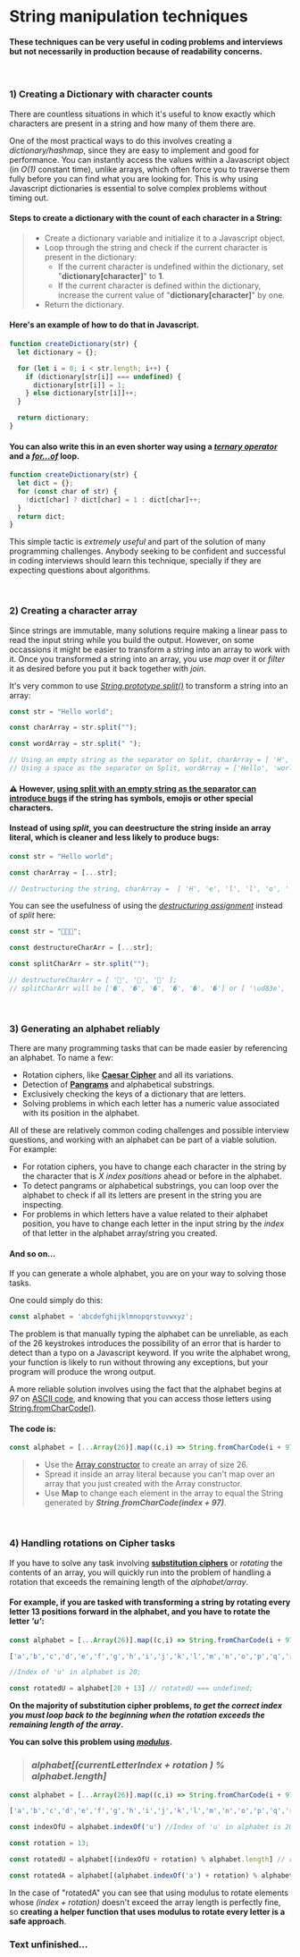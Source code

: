 # String manipulation techniques

#### These techniques can be very useful in coding problems and interviews but not necessarily in production because of readability concerns.
&nbsp;

### 1) Creating a Dictionary with character counts

There are countless situations in which it's useful to know exactly which characters are present in a string and how many of them there are.

One of the most practical ways to do this involves creating a *dictionary/hashmap*, since they are easy to implement and good for performance. You can instantly access the values within a Javascript object (in *O(1)* constant time), unlike arrays, which often force you to traverse them fully before you can find what you are looking for. This is why using Javascript dictionaries is essential to solve complex problems without timing out.

#### Steps to create a dictionary with the count of each character in a String:

> * Create a dictionary variable and initialize it to a Javascript object.
> * Loop through the string and check if the current character is present in the dictionary:
>   * If the current character is undefined within the dictionary, set "**dictionary[character]**" to **1**.  
>   * If the current character is defined within the dictionary, increase the current value of "**dictionary[character]**" by one.
> * Return the dictionary.

#### Here's an example of how to do that in Javascript.

```javascript
function createDictionary(str) {
  let dictionary = {};

  for (let i = 0; i < str.length; i++) {
    if (dictionary[str[i]] === undefined) {
      dictionary[str[i]] = 1;
    } else dictionary[str[i]]++;
  }

  return dictionary;
}
```

#### You can also write this in an even shorter way using a [*ternary operator*](https://developer.mozilla.org/en-US/docs/Web/JavaScript/Reference/Operators/Conditional_Operator) and a [*for...of*](https://developer.mozilla.org/en-US/docs/Web/JavaScript/Reference/Statements/for...of) loop.

```javascript
function createDictionary(str) {
  let dict = {};
  for (const char of str) {
    !dict[char] ? dict[char] = 1 : dict[char]++;
  }
  return dict;
}
```

This simple tactic is *extremely useful* and part of the solution of many programming challenges. Anybody seeking to be confident and successful in coding interviews should learn this technique, specially if they are expecting questions about algorithms.

&nbsp;

### 2) Creating a character array

Since strings are immutable, many solutions require making a linear pass to read the input string while you build the output. However, on some occassions it might be easier to transform a string into an array to work with it. Once you transformed a string into an array, you use *map* over it or *filter* it as desired before you put it back together with *join*.

It's very common to use [*String.prototype.split()*](https://developer.mozilla.org/en-US/docs/Web/JavaScript/Reference/Global_Objects/String/split) to transform a string into an array:

```javascript
const str = "Hello world";

const charArray = str.split("");

const wordArray = str.split(" ");

// Using an empty string as the separator on Split, charArray = [ 'H', 'e', 'l', 'l', 'o', ' ', 'w', 'o', 'r', 'l', 'd' ];
// Using a space as the separator on Split, wordArray = ['Hello', 'world'];
```

#### ⚠ However, [**using split with an empty string as the separator can introduce bugs**](https://stackoverflow.com/questions/4547609/how-to-get-character-array-from-a-string/34717402#34717402) if the string has symbols, emojis or other special characters.

#### Instead of using *split*, you can **deestructure the string inside an array literal**, which is cleaner and less likely to produce bugs:

```javascript
const str = "Hello world";

const charArray = [...str];

// Destructuring the string, charArray =  [ 'H', 'e', 'l', 'l', 'o', ' ', 'w', 'o', 'r', 'l', 'd' ];

```

You can see the usefulness of using the [*destructuring assignment*](https://developer.mozilla.org/en-US/docs/Web/JavaScript/Reference/Operators/Destructuring_assignment) instead of *split* here:

```javascript
const str = "🦋💖🔆";

const destructureCharArr = [...str];

const splitCharArr = str.split("");

// destructureCharArr = [ '🦋', '💖', '🔆' ];
// splitCharArr will be ['�', '�', '�', '�', '�', '�'] or [ '\ud83e', '\udd8b', '\ud83d', '\udc96', '\ud83d', '\udd06' ];
```
&nbsp;
### 3) Generating an alphabet reliably

There are many programming tasks that can be made easier by referencing an alphabet. To name a few:

* Rotation ciphers, like [**Caesar Cipher**](https://en.wikipedia.org/wiki/Caesar_cipher) and all its variations.
* Detection of [**Pangrams**](https://en.wikipedia.org/wiki/Pangram) and alphabetical substrings.
* Exclusively checking the keys of a dictionary that are letters.
* Solving problems in which each letter has a numeric value associated with its position in the alphabet.

All of these are relatively common coding challenges and possible interview questions, and working with an alphabet can be part of a viable solution. For example:

* For rotation ciphers, you have to change each character in the string by the character that is *X index positions* ahead or before in the alphabet.
* To detect pangrams or alphabetical substrings, you can loop over the alphabet to check if all its letters are present in the string you are inspecting.
* For problems in which letters have a value related to their alphabet position, you have to change each letter in the input string by the *index* of that letter in the alphabet array/string you created.

#### And so on...

If you can generate a whole alphabet, you are on your way to solving those tasks.

One could simply do this:
```javascript
const alphabet = 'abcdefghijklmnopqrstuvwxyz';
```

The problem is that manually typing the alphabet can be unreliable, as each of the 26 keystrokes introduces the possibility of an error that is harder to detect than a typo on a Javascript keyword. If you write the alphabet wrong, your function is likely to run without throwing any exceptions, but your program will produce the wrong output.

A more reliable solution involves using the fact that the alphabet begins at *97* on [ASCII code](https://www.ascii-code.com/), and knowing that you can access those letters using [String.fromCharCode()](https://developer.mozilla.org/en-US/docs/Web/JavaScript/Reference/Global_Objects/String/fromCharCode).

#### The code is:

```javascript
const alphabet = [...Array(26)].map((c,i) => String.fromCharCode(i + 97));
```

> * Use the [Array constructor](https://developer.mozilla.org/en-US/docs/Web/JavaScript/Reference/Global_Objects/Array/Array) to create an array of size 26.
> * Spread it inside an array literal because you can't map over an array that you just created with the Array constructor.
> * Use **Map** to change each element in the array to equal the String generated by ***String.fromCharCode(index + 97)***.

&nbsp;

### 4) Handling rotations on Cipher tasks

If you have to solve any task involving [**substitution ciphers**](https://en.wikipedia.org/wiki/Substitution_cipher) or *rotating* the contents of an array, you will quickly run into the problem of handling a rotation that exceeds the remaining length of the *alphabet/array*.

#### For example, if you are tasked with transforming a string by rotating every letter 13 positions forward in the alphabet, and you have to rotate the letter *'u'*:

```javascript
const alphabet = [...Array(26)].map((c,i) => String.fromCharCode(i + 97));

['a','b','c','d','e','f','g','h','i','j','k','l','m','n','o','p','q','r','s','t','u','v','w','x','y','z'];

//Index of 'u' in alphabet is 20;

const rotatedU = alphabet[20 + 13] // rotatedU === undefined;

```

**On the majority of substitution cipher problems, _to get the correct index you must *loop back* to the beginning when the rotation exceeds the remaining length of the array_.**

**You can solve this problem using [_modulus_](https://en.wikipedia.org/wiki/Modulo_operation).**

> ### *alphabet[(currentLetterIndex + rotation ) % alphabet.length]*

```javascript
const alphabet = [...Array(26)].map((c,i) => String.fromCharCode(i + 97));

['a','b','c','d','e','f','g','h','i','j','k','l','m','n','o','p','q','r','s','t','u','v','w','x','y','z'];

const indexOfU = alphabet.indexOf('u') //Index of 'u' in alphabet is 20;

const rotation = 13;

const rotatedU = alphabet[(indexOfU + rotation) % alphabet.length] // rotatedU === 'h';

const rotatedA = alphabet[(alphabet.indexOf('a') + rotation) % alphabet.length] // rotatedA === 'n';

```
In the case of "rotatedA" you can see that using modulus to rotate elements whose *(index + rotation)* doesn't exceed the array length is perfectly fine, so **creating a helper function that uses modulus to rotate every letter is a safe approach**.

### Text unfinished...
